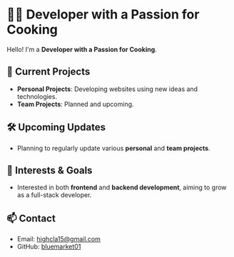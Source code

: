 # 👨‍🍳 Developer with a Passion for Cooking

Hello! I'm a **Developer with a Passion for Cooking**.

## 🚀 Current Projects
- **Personal Projects**: Developing websites using new ideas and technologies.
- **Team Projects**: Planned and upcoming.

## 🛠 Upcoming Updates
- Planning to regularly update various **personal** and **team projects**.

## 🌱 Interests & Goals
- Interested in both **frontend** and **backend development**, aiming to grow as a full-stack developer.

## 📫 Contact
- Email: [highcla15@gmail.com](mailto:highcla15@gmail.com)
- GitHub: [bluemarket01](https://github.com/bluemarket01)
